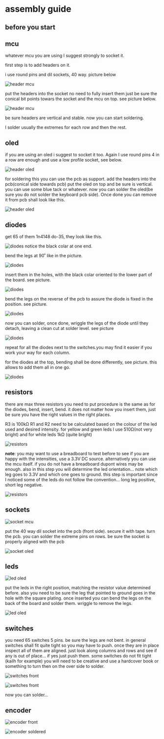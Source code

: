 assembly guide
==============


before you start
----------------

mcu
---

whatever mcu you are using I suggest strongly to socket it.

first step is to add headers on it.

i use round pins and dil sockets, 40 way. picture below


![header mcu](pics/header_1.jpg)

put the headers into the socket no need to fully insert them just be sure the conical bit points towars the socket and the mcu on
top. see picture below.

![header mcu](pics/header_2.jpg)

be sure headers are vertical and stable. now you can start soldering.

I solder usually the extremes for each row and then the rest.


oled
----

if you are using an oled i suggest to socket it too. Again I use round pins 4 in a row are enough and use a low profile socket, see
below.


![header oled](pics/header_3.jpg)

for soldering this you can use the pcb as support. add the headers into the pcb(conical side towards pcb) put the oled on top and be
sure is vertical. you can use some blue tack or whatever. now you can solder the oled(be sure you do not solder the keyboard pcb
side). Once done you can remove it from pcb shall look like this.

![header oled](pics/header_4.jpg)


diodes
------

get 65 of them 1n4148 do-35, they look like this.

![diodes](pics/diodes_1.jpg)
notice the black colar at one end.

bend the legs at 90˚ like in the picture.

![diodes](pics/diodes_2.jpg)

insert them in the holes, with the black colar oriented to the lower part of the board.
see picture.

![diodes](pics/diodes_2.jpg)

bend the legs on the reverse of the pcb to assure the diode is fixed in the position.
see picture.

![diodes](pics/diodes_3.jpg)

now you can solder, once done, wriggle the legs of the diode until they detach, leaving a clean cut at solder level.
see picture

![diodes](pics/diodes_4.jpg)

repeat for all the diodes next to the switches.you may find it easier if you work your way for each column.

for the diodes at the top, bending shall be done differently, see picture. this allows to add them all in one go.

![diodes](pics/diodes_5.jpg)

resistors
---------

there are max three resistors you need to put procedure is the same as for the diodes, bend, insert, bend.
it does not matter how you insert them, just be sure you have the right values in the right places.

R3  is 100kΩ R1 and R2 need to be calculated based on the colour of the led used and desired intensity. for yellow and green leds I
use 510Ω(not very bright) and for white leds 1kΩ (quite bright)

![resistors](pics/res_1.jpg)

**note**: you may want to use a breadboard to test before to see if you are happy with the intensities, use a 3.3V DC source. alternatively
you can use the mcu itself. if you do not have a breadboard dupont wires may be enough.
also in this step you will determine the led orientation... note which leg goes to 3.3V and which one goes to ground.
this step is important since I noticed some of the leds do not follow the convention... long leg positive, short leg negative.


![resistors](pics/res_2.jpg)

sockets
-------


![socket mcu ](pics/socket_1.jpg)

put the 40 way dil socket into the pcb (front side). secure it with tape. turn the pcb.
you can solder the  extreme pins on rows. be sure the socket is properly aligned with the pcb


![socket oled ](pics/socket_2.jpg)

leds
----

![led oled](pics/led_1.jpg)

put the leds in the right position, matching the resistor value determined before. also you need to be sure the leg that pointed to
ground goes in the hole with the square plating. once inserted you can bend the legs on the back of the board and solder them.
wriggle to remove the legs.

![led oled](pics/led_2.jpg)

switches
--------

you need 65 switches 5 pins. be sure the legs are not bent. in general switches shall fit quite tight so you may have to push.
once they are in place inspect all of them are aligned. just look along columns and rows and see if any is out of place... if yes
just push them.
some switches do not fit tight (kailh for example) you will need to be creative and use a hardcover book or something to turn then
on the over side to solder.

![switches front](pics/switches_1.jpg)


![switches front](pics/switches_2.jpg)

now you can solder...

encoder
-------

![encoder front](pics/encoder_1.jpg)

![encoder soldered](pics/encoder_2.jpg)

